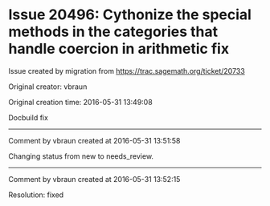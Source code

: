 # Issue 20496: Cythonize the special methods in the categories that handle coercion in arithmetic fix

Issue created by migration from https://trac.sagemath.org/ticket/20733

Original creator: vbraun

Original creation time: 2016-05-31 13:49:08

Docbuild fix


---

Comment by vbraun created at 2016-05-31 13:51:58

Changing status from new to needs_review.


---

Comment by vbraun created at 2016-05-31 13:52:15

Resolution: fixed
